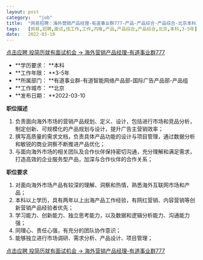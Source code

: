 ```yaml
---
layout:	post
category:	"job"
title:	"网易招聘：海外营销产品经理-有道事业群777-产品-产品综合-产品综合-北京本科3-5年"
tags:	[网易,招聘,面试,找工作,工作,内推,产品,产品综合,产品综合,北京,本科,3-5年]
date:	2022-03-10
---
```


[点击应聘 投简历就有面试机会 -> 海外营销产品经理-有道事业群777](http://mobile.bole.netease.com/bole/boleDetail?id=22625&employeeId=346f03c3cda5f04c&key=all)



- **学历要求： **本科
- **工作年限： **3-5年
- **所属部门： **有道事业群-有道智能网络产品部-国际广告产品部-产品组
- **工作城市： **北京
- **发布日期： **2022-03-10



**职位描述**
1. 负责面向海外市场的营销产品规划、定义、设计，包括进行市场和竞品分析，制定创新、可规模化的产品规划与设计，提升广告主营销效率；
2. 撰写高质量的需求文档，负责具体产品功能的设计与项目管理，通过数据分析和敏锐的商业洞察不断推进产品优化；
3. 与面向海外市场的相关团队及合作伙伴保持密切沟通，充分理解和满足需求，打造高效的企业服务型产品，加深与合作伙伴的合作关系；



**职位要求**
1. 对面向海外市场产品有较深的理解、洞察和热情，熟悉海外互联网市场和产品；
2. 本科以上学历，具有两年以上出海产品工作经验，有网红营销、内容营销等创新营销产品经验者优先；
3. 学习能力、创新能力、独立思考能力，以及数据和逻辑分析能力、沟通能力强；
4. 同理心、责任心强，有充分的团队协作意识；
5. 能够独立进行市场调研、需求分析、产品设计、项目管理；



[点击应聘 投简历就有面试机会 -> 海外营销产品经理-有道事业群777](http://mobile.bole.netease.com/bole/boleDetail?id=22625&employeeId=346f03c3cda5f04c&key=all)